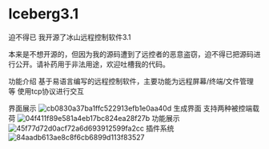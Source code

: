 # Iceberg3.1
迫不得已 我开源了冰山远程控制软件3.1

本来是不想开源的，但因为我的源码遭到了远控者的恶意盗窃，迫不得已把源码进行公开。请补药用于非法用途，欢迎吐槽我的代码。

功能介绍
基于易语言编写的远程控制软件，主要功能为远程屏幕/终端/文件管理等
使用tcp协议进行交互

界面展示
![cb0830a37ba1ffc522913efb1e0aa40d](https://github.com/user-attachments/assets/9422b258-d755-40a3-beab-9395e3284e99)
生成界面 支持两种被控端载荷
![04f411f89e581a4eb17bc824ea28f27b](https://github.com/user-attachments/assets/767cf50f-2e9d-4ed0-bb7d-3d673b7c9679)
功能展示
![45f77d72d0acf72a6d693912599fa2cc](https://github.com/user-attachments/assets/b8613897-4fff-464c-9b27-8734529adf55)
插件系统
![84aadb613ae8c8f6cb6899d113f83527](https://github.com/user-attachments/assets/b379bd73-e62d-434b-abeb-206f2ea1e95d)

